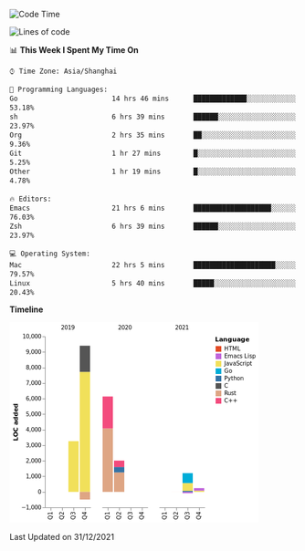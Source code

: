 <!--START_SECTION:waka-->
![Code Time](http://img.shields.io/badge/Code%20Time-543%20hrs-blue)

![Lines of code](https://img.shields.io/badge/From%20Hello%20World%20I%27ve%20Written-22%20Thousand%20lines%20of%20code-blue)

📊 **This Week I Spent My Time On** 

```text
⌚︎ Time Zone: Asia/Shanghai

💬 Programming Languages: 
Go                       14 hrs 46 mins      █████████████░░░░░░░░░░░░   53.18% 
sh                       6 hrs 39 mins       ██████░░░░░░░░░░░░░░░░░░░   23.97% 
Org                      2 hrs 35 mins       ██░░░░░░░░░░░░░░░░░░░░░░░   9.36% 
Git                      1 hr 27 mins        █░░░░░░░░░░░░░░░░░░░░░░░░   5.25% 
Other                    1 hr 19 mins        █░░░░░░░░░░░░░░░░░░░░░░░░   4.78%

🔥 Editors: 
Emacs                    21 hrs 6 mins       ███████████████████░░░░░░   76.03% 
Zsh                      6 hrs 39 mins       ██████░░░░░░░░░░░░░░░░░░░   23.97%

💻 Operating System: 
Mac                      22 hrs 5 mins       ████████████████████░░░░░   79.57% 
Linux                    5 hrs 40 mins       █████░░░░░░░░░░░░░░░░░░░░   20.43%

```

**Timeline**

![Chart not found](https://raw.githubusercontent.com/nasen23/nasen23/master/charts/bar_graph.png) 


 Last Updated on 31/12/2021
<!--END_SECTION:waka-->
